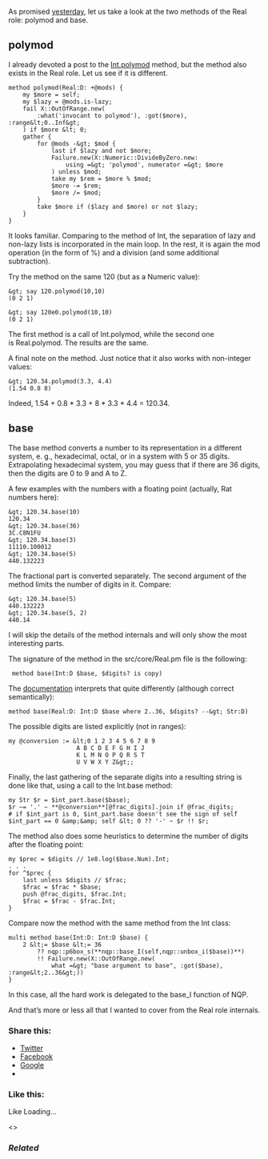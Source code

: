 As promised [yesterday][1], let us take a look at the two methods of the Real role: polymod and base.

## polymod

I already devoted a post to the [Int.polymod][2] method, but the method also exists in the Real role. Let us see if it is different.

	method polymod(Real:D: +@mods) {
	    my $more = self;
	    my $lazy = @mods.is-lazy;
	    fail X::OutOfRange.new(
	        :what('invocant to polymod'), :got($more), :range&lt;0..Inf&gt;
	    ) if $more &lt; 0;
	    gather {
	        for @mods -&gt; $mod {
	            last if $lazy and not $more;
	            Failure.new(X::Numeric::DivideByZero.new:
	                using =&gt; 'polymod', numerator =&gt; $more
	            ) unless $mod;
	            take my $rem = $more % $mod;
	            $more -= $rem;
	            $more /= $mod;
	        }
	        take $more if ($lazy and $more) or not $lazy;
	    }
	}

It looks familiar. Comparing to the method of Int, the separation of lazy and non-lazy lists is incorporated in the main loop. In the rest, it is again the mod operation (in the form of %) and a division (and some additional subtraction).

Try the method on the same 120 (but as a Numeric value):

	&gt; say 120.polymod(10,10)
	(0 2 1)

	&gt; say 120e0.polymod(10,10)
	(0 2 1)

The first method is a call of Int.polymod, while the second one is Real.polymod. The results are the same.

A final note on the method. Just notice that it also works with non-integer values:

	&gt; 120.34.polymod(3.3, 4.4)
	(1.54 0.8 8)

Indeed, 1.54 + 0.8 \* 3.3 + 8 \* 3.3 \* 4.4 = 120.34.

## base

The base method converts a number to its representation in a different system, e. g., hexadecimal, octal, or in a system with 5 or 35 digits. Extrapolating hexadecimal system, you may guess that if there are 36 digits, then the digits are 0 to 9 and A to Z.

A few examples with the numbers with a floating point (actually, Rat numbers here):

	&gt; 120.34.base(10)
	120.34
	&gt; 120.34.base(36)
	3C.C8N1FU
	&gt; 120.34.base(3)
	11110.100012
	&gt; 120.34.base(5)
	440.132223

The fractional part is converted separately. The second argument of the method limits the number of digits in it. Compare:

	&gt; 120.34.base(5)
	440.132223
	&gt; 120.34.base(5, 2)
	440.14

I will skip the details of the method internals and will only show the most interesting parts.

The signature of the method in the src/core/Real.pm file is the following:

	 method base(Int:D $base, $digits? is copy)

The [documentation][3] interprets that quite differently (although correct semantically):

	method base(Real:D: Int:D $base where 2..36, $digits? --&gt; Str:D)

The possible digits are listed explicitly (not in ranges):

	my @conversion := &lt;0 1 2 3 4 5 6 7 8 9
	                   A B C D E F G H I J
	                   K L M N O P Q R S T
	                   U V W X Y Z&gt;;

Finally, the last gathering of the separate digits into a resulting string is done like that, using a call to the Int.base method:

	my Str $r = $int_part.base($base);
	$r ~= '.' ~ **@conversion**[@frac_digits].join if @frac_digits;
	# if $int_part is 0, $int_part.base doesn't see the sign of self
	$int_part == 0 &amp;&amp; self &lt; 0 ?? '-' ~ $r !! $r;

The method also does some heuristics to determine the number of digits after the floating point:

	my $prec = $digits // 1e8.log($base.Num).Int;
	. . .
	for ^$prec {
	    last unless $digits // $frac;
	    $frac = $frac * $base;
	    push @frac_digits, $frac.Int;
	    $frac = $frac - $frac.Int;
	}

Compare now the method with the same method from the Int class:

	multi method base(Int:D: Int:D $base) {
	    2 &lt;= $base &lt;= 36
	        ?? nqp::p6box_s(**nqp::base_I(self,nqp::unbox_i($base))**)
	        !! Failure.new(X::OutOfRange.new(
	            what =&gt; "base argument to base", :got($base), :range&lt;2..36&gt;))
	}

In this case, all the hard work is delegated to the base\_I function of NQP.

And that’s more or less all that I wanted to cover from the Real role internals.

### Share this:

* [Twitter][4]
* [Facebook][5]
* [Google][6]
*

### Like this:

Like Loading...

<>

### _Related_

  [1]: https://perl6.online/2018/02/18/59-examining-the-real-role-of-perl-6-part-2/
  [2]: https://perl6.online/2018/02/16/58-a-word-on-polymod-in-perl-6/
  [3]: https://docs.perl6.org/routine/base
  [4]: https://perl6.online/2018/02/18/60-examining-the-real-role-of-perl-6-part-3/?share=twitter "Click to share on Twitter"
  [5]: https://perl6.online/2018/02/18/60-examining-the-real-role-of-perl-6-part-3/?share=facebook "Click to share on Facebook"
  [6]: https://perl6.online/2018/02/18/60-examining-the-real-role-of-perl-6-part-3/?share=google-plus-1 "Click to share on Google+"